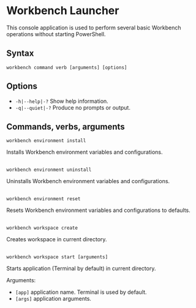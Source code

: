 # Workbench Launcher

This console application is used to perform several basic Workbench operations without starting PowerShell.

## Syntax
```
workbench command verb [arguments] [options]
```
## Options
 - `-h|--help|-?` Show help information.
 - `-q|--quiet|-?` Produce no prompts or output.

## Commands, verbs, arguments
```
workbench environment install
```
Installs Workbench environment variables and configurations.
<br><br>
```
workbench environment uninstall
```
Uninstalls Workbench environment variables and configurations.
<br><br>
```
workbench environment reset
```
Resets Workbench environment variables and configurations to defaults.
<br><br>
```
workbench workspace create
```
Creates workspace in current directory.
<br><br>
```
workbench workspace start [arguments]
```
Starts application (Terminal by default) in current directory.

Arguments:
- `[app]` application name. Terminal is used by default.
- `[args]` application arguments.